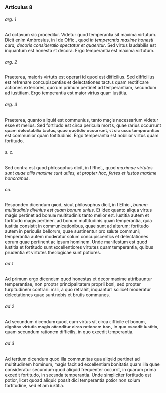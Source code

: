 ### Articulus 8

###### arg. 1
Ad octavum sic proceditur. Videtur quod temperantia sit maxima virtutum. Dicit enim Ambrosius, in I de Offic., quod *in temperantia maxime honesti cura, decoris consideratio spectatur et quaeritur*. Sed virtus laudabilis est inquantum est honesta et decora. Ergo temperantia est maxima virtutum.

###### arg. 2
Praeterea, maioris virtutis est operari id quod est difficilius. Sed difficilius est refrenare concupiscentias et delectationes tactus quam rectificare actiones exteriores, quorum primum pertinet ad temperantiam, secundum ad iustitiam. Ergo temperantia est maior virtus quam iustitia.

###### arg. 3
Praeterea, quanto aliquid est communius, tanto magis necessarium videtur esse et melius. Sed fortitudo est circa pericula mortis, quae rarius occurrunt quam delectabilia tactus, quae quotidie occurrunt, et sic usus temperantiae est communior quam fortitudinis. Ergo temperantia est nobilior virtus quam fortitudo.

###### s. c.
Sed contra est quod philosophus dicit, in I Rhet., quod *maximae virtutes sunt quae aliis maxime sunt utiles, et propter hoc, fortes et iustos maxime honoramus*.

###### co.
Respondeo dicendum quod, sicut philosophus dicit, in I Ethic., *bonum multitudinis divinius est quam bonum unius*. Et ideo quanto aliqua virtus magis pertinet ad bonum multitudinis tanto melior est. Iustitia autem et fortitudo magis pertinent ad bonum multitudinis quam temperantia, quia iustitia consistit in communicationibus, quae sunt ad alterum; fortitudo autem in periculis bellorum, quae sustinentur pro salute communi; temperantia autem moderatur solum concupiscentias et delectationes eorum quae pertinent ad ipsum hominem. Unde manifestum est quod iustitia et fortitudo sunt excellentiores virtutes quam temperantia, quibus prudentia et virtutes theologicae sunt potiores.

###### ad 1
Ad primum ergo dicendum quod honestas et decor maxime attribuuntur temperantiae, non propter principalitatem proprii boni, sed propter turpitudinem contrarii mali, a quo retrahit, inquantum scilicet moderatur delectationes quae sunt nobis et brutis communes.

###### ad 2
Ad secundum dicendum quod, cum virtus sit circa difficile et bonum, dignitas virtutis magis attenditur circa rationem boni, in quo excedit iustitia, quam secundum rationem difficilis, in quo excedit temperantia.

###### ad 3
Ad tertium dicendum quod illa communitas qua aliquid pertinet ad multitudinem hominum, magis facit ad excellentiam bonitatis quam illa quae consideratur secundum quod aliquid frequenter occurrit, in quarum prima excedit fortitudo, in secunda temperantia. Unde simpliciter fortitudo est potior, licet quoad aliquid possit dici temperantia potior non solum fortitudine, sed etiam iustitia.

